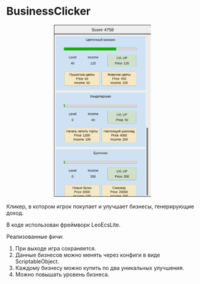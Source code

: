 # BusinessClicker
<p align="center">
  <img src="Screenshot.png" width="254" height="450">
</p>

Кликер, в котором игрок покупает и улучшает бизнесы, генерирующие доход. 

В коде использован фреймворк LeoEcsLite.

Реализованные фичи:
1. При выходе игра сохраняется.
2. Данные бизнесов можно менять через конфиги в виде ScriptableObject.
3. Каждому бизнесу можно купить по два уникальных улучшения.
4. Можно повышать уровень бизнеса.
